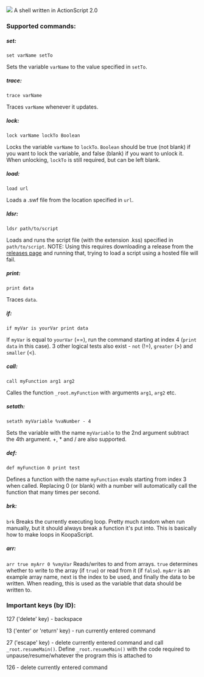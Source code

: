 <img src="https://cdn.discordapp.com/attachments/383022336510525442/424557587514523680/KoopaShell_full.png">
A shell written in ActionScript 2.0

### Supported commands:
##### set:
`set varName setTo`

Sets the variable `varName` to the value specified in `setTo`.

##### trace:
`trace varName`

Traces `varName` whenever it updates.

##### lock:
`lock varName lockTo Boolean`

Locks the variable `varName` to `lockTo`. `Boolean` should be true (not blank) if you want to lock the variable, and false (blank) if you want to unlock it. When unlocking, `lockTo` is still required, but can be left blank.

##### load:
`load url`

Loads a .swf file from the location specified in `url`.

##### ldsr:
`ldsr path/to/script`

Loads and runs the script file (with the extension .kss) specified in `path/to/script`. NOTE: Using this requires downloading a release from the [releases page](https://github.com/Jhynjhiruu/KoopaShell/releases/) and running that, trying to load a script using a hosted file will fail.

##### print:
`print data`

Traces `data`.

##### if:
`if myVar is yourVar print data`

If `myVar` is equal to `yourVar` (==), run the command starting at index 4 (`print data` in this case). 3 other logical tests also exist - `not` (!=), `greater` (>) and `smaller` (<).

##### call:
`call myFunction arg1 arg2`

Calles the function `_root.myFunction` with arguments `arg1`, `arg2` etc. 

##### setath:
`setath myVariable %vaNumber - 4`

Sets the variable with the name `myVariable` to the 2nd argument subtract the 4th argument. +, * and / are also supported.

##### def:
`def myFunction 0 print test`

Defines a function with the name `myFunction` evals starting from index 3 when called. Replacing 0 (or blank) with a number will automatically call the function that many times per second.

##### brk:
`brk`
Breaks the currently executing loop. Pretty much random when run manually, but it should always break a function it's put into. This is basically how to make loops in KoopaScript.

##### arr:
`arr true myArr 0 %vmyVar`
Reads/writes to and from arrays. `true` determines whether to write to the array (if `true`) or read from it (if `false`). `myArr` is an example array name, next is the index to be used, and finally the data to be written. When reading, this is used as the variable that data should be written to.

### Important keys (by ID):
127 ('delete' key) - backspace

13 ('enter' or 'return' key) - run currently entered command

27 ('escape' key) - delete currently entered command and call `_root.resumeMain()`. Define `_root.resumeMain()` with the code required to unpause/resume/whatever the program this is attached to

126 - delete currently entered command
